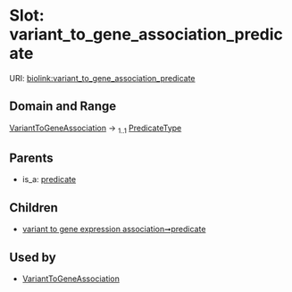 
# Slot: variant_to_gene_association_predicate




URI: [biolink:variant_to_gene_association_predicate](https://w3id.org/biolink/vocab/variant_to_gene_association_predicate)


## Domain and Range

[VariantToGeneAssociation](VariantToGeneAssociation.md) &#8594;  <sub>1..1</sub> [PredicateType](types/PredicateType.md)

## Parents

 *  is_a: [predicate](predicate.md)

## Children

 *  [variant to gene expression association➞predicate](variant_to_gene_expression_association_predicate.md)

## Used by

 * [VariantToGeneAssociation](VariantToGeneAssociation.md)

